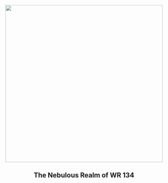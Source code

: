 
<p align="center"><img src="https://apod.nasa.gov/apod/image/2405/NebulousRealmofWR134_1024.png" width="500" height="500"></p>
<h2 align="center"> The Nebulous Realm of WR 134 </h2>
